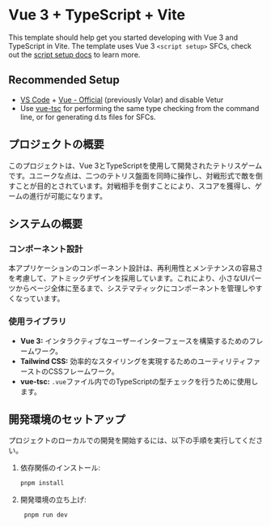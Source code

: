 # Vue 3 + TypeScript + Vite

This template should help get you started developing with Vue 3 and TypeScript in Vite. The template uses Vue 3 `<script setup>` SFCs, check out the [script setup docs](https://v3.vuejs.org/api/sfc-script-setup.html#sfc-script-setup) to learn more.

## Recommended Setup

- [VS Code](https://code.visualstudio.com/) + [Vue - Official](https://marketplace.visualstudio.com/items?itemName=Vue.volar) (previously Volar) and disable Vetur
- Use [vue-tsc](https://github.com/vuejs/language-tools/tree/master/packages/tsc) for performing the same type checking from the command line, or for generating d.ts files for SFCs.

## プロジェクトの概要

このプロジェクトは、Vue 3とTypeScriptを使用して開発されたテトリスゲームです。ユニークな点は、二つのテトリス盤面を同時に操作し、対戦形式で敵を倒すことが目的とされています。対戦相手を倒すことにより、スコアを獲得し、ゲームの進行が可能になります。

## システムの概要

### コンポーネント設計

本アプリケーションのコンポーネント設計は、再利用性とメンテナンスの容易さを考慮して、アトミックデザインを採用しています。これにより、小さなUIパーツからページ全体に至るまで、システマティックにコンポーネントを管理しやすくなっています。

### 使用ライブラリ

- **Vue 3:** インタラクティブなユーザーインターフェースを構築するためのフレームワーク。
- **Tailwind CSS:** 効率的なスタイリングを実現するためのユーティリティファーストのCSSフレームワーク。
- **vue-tsc:** `.vue`ファイル内でのTypeScriptの型チェックを行うために使用します。

## 開発環境のセットアップ

プロジェクトのローカルでの開発を開始するには、以下の手順を実行してください。

1. 依存関係のインストール:
   ```bash
   pnpm install
   ```
2. 開発環境の立ち上げ:
   ```bash
    pnpm run dev
   ```
